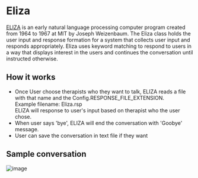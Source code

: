 # Eliza
[ELIZA](https://en.wikipedia.org/wiki/ELIZA) is an early natural language processing computer program created from 1964 to 1967 at MIT by Joseph Weizenbaum.
The Eliza class holds the user input and response formation for a system
that collects user input and responds appropriately. Eliza
uses keyword matching to respond to users in a way that displays interest
in the users and continues the conversation until instructed otherwise.

## How it works
* Once User choose therapists who they want to talk, ELIZA reads a file with that name and the Config.RESPONSE_FILE_EXTENSION.<br>
Example filename: Eliza.rsp<br>
ELIZA will response to user's input based on therapist who the user chose.
* When user says 'bye', ELIZA will end the conversation with 'Goobye' message.
* User can save the conversation in text file if they want


## Sample conversation

![image](https://github.com/YeochanYoun119/Eliza/assets/55899121/95207696-8ff6-42ee-b39e-08cec93f54c2)
